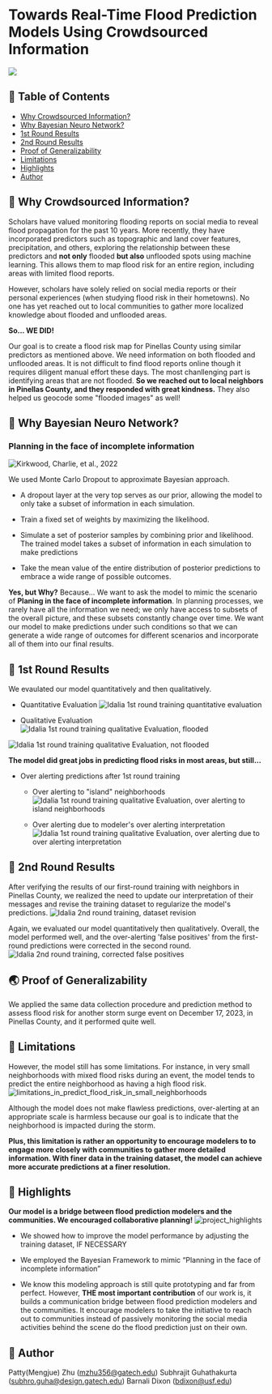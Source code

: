 # Towards Real-Time Flood Prediction Models Using Crowdsourced Information

<!-- > GFM  Markdown and WYSIWYG Editor - Productive and Extensible -->

<!-- [![github release version](https://img.shields.io/github/v/release/nhn/tui.editor.svg?include_prereleases)](https://github.com/nhn/tui.editor/releases/latest) [![npm version](https://img.shields.io/npm/v/@toast-ui/editor.svg)](https://www.npmjs.com/package/@toast-ui/editor) [![license](https://img.shields.io/github/license/nhn/tui.editor.svg)](https://github.com/nhn/tui.editor/blob/master/LICENSE) [![PRs welcome](https://img.shields.io/badge/PRs-welcome-ff69b4.svg)](https://github.com/nhn/tui.editor/issues?q=is%3Aissue+is%3Aopen+label%3A%22help+wanted%22) [![code with hearth by NHN Cloud](https://img.shields.io/badge/%3C%2F%3E%20with%20%E2%99%A5%20by-NHN_Cloud-ff1414.svg)](https://github.com/nhn) -->

<img src="https://github.com/GT-CURA/Flood_Prediction_BNN_Pinellas_FL/blob/main/img/method.jpg?raw=true" />


## 🚩 Table of Contents

<!-- - [Packages](#-packages) -->
- [Why Crowdsourced Information?](#-why-crowdsourced-information)
- [Why Bayesian Neuro Network?](#-why-bayesian-neuro-network)
- [1st Round Results](#-1st-round-results)
- [2nd Round Results](#-2nd-round-results)
- [Proof of Generalizability](#-proof-of-generalizability)
- [Limitations](#-limitations)
- [Highlights](#-highlights)
- [Author](#-author)
<!-- - [License](#-license) -->


<!-- ## 📦 Packages

### TOAST UI Editor

| Name | Description |
| --- | --- |
| [`@toast-ui/editor`](https://github.com/nhn/tui.editor/tree/master/apps/editor) | Plain JavaScript component |

### TOAST UI Editor's Wrappers

| Name | Description |
| --- | --- |
| [`@toast-ui/react-editor`](https://github.com/nhn/tui.editor/tree/master/apps/react-editor) | [React](https://reactjs.org/) wrapper component |
| [`@toast-ui/vue-editor`](https://github.com/nhn/tui.editor/tree/master/apps/vue-editor) | [Vue](https://vuejs.org/) wrapper component |

### TOAST UI Editor's Plugins

| Name | Description |
| --- | --- |
| [`@toast-ui/editor-plugin-chart`](https://github.com/nhn/tui.editor/tree/master/plugins/chart) | Plugin to render chart |
| [`@toast-ui/editor-plugin-code-syntax-highlight`](https://github.com/nhn/tui.editor/tree/master/plugins/code-syntax-highlight) | Plugin to highlight code syntax |
| [`@toast-ui/editor-plugin-color-syntax`](https://github.com/nhn/tui.editor/tree/master/plugins/color-syntax) | Plugin to color editing text |
| [`@toast-ui/editor-plugin-table-merged-cell`](https://github.com/nhn/tui.editor/tree/master/plugins/table-merged-cell) | Plugin to merge table columns |
| [`@toast-ui/editor-plugin-uml`](https://github.com/nhn/tui.editor/tree/master/plugins/uml) | Plugin to render UML | -->


## 🤖 Why Crowdsourced Information?

Scholars have valued monitoring flooding reports on social media to reveal flood propagation for the past 10 years. More recently, they have incorporated predictors such as topographic and land cover features, precipitation, and others, exploring the relationship between these predictors and **not only** flooded **but also** unflooded spots using machine learning. This allows them to map flood risk for an entire region, including areas with limited flood reports.

However, scholars have solely relied on social media reports or their personal experiences (when studying flood risk in their hometowns). No one has yet reached out to local communities to gather more localized knowledge about flooded and unflooded areas. 

**So... WE DID!** 

Our goal is to create a flood risk map for Pinellas County using similar predictors as mentioned above. We need information on both flooded and unflooded areas. It is not difficult to find flood reports online though it requires diligent manual effort these days. The most chanllenging part is identifying areas that are not flooded. **So we reached out to local neighbors in Pinellas County, and they responded with great kindness.** They also helped us geocode some "flooded images" as well!

<!-- ### Productive Markdown Mode

![markdown](https://user-images.githubusercontent.com/37766175/121464762-71e2fc80-c9ef-11eb-9a0a-7b06e08d3ccb.png)

**CommonMark + GFM Specifications**

Today *CommonMark* is the de-facto *Markdown* standard. *GFM (GitHub Flavored Markdown)* is another popular specification based on *CommonMark* - maintained by *GitHub*, which is the *Markdown* mostly used. TOAST UI Editor follows both [*CommonMark*](http://commonmark.org/) and [*GFM*](https://github.github.com/gfm/) specifications. Write documents with ease using productive tools provided by TOAST UI Editor and you can easily open the produced document wherever the specifications are supported.

* **Live Preview** : Edit Markdown while keeping an eye on the rendered HTML. Your edits will be applied immediately.
* **Scroll Sync** : Synchronous scrolling between Markdown and Preview. You don't need to scroll through each one separately.
* **Syntax Highlight** : You can check broken Markdown syntax immediately.

### Easy WYSIWYG Mode

![wysiwyg](https://user-images.githubusercontent.com/37766175/121808381-251f5000-cc93-11eb-8c47-4f5a809de2b3.png)

* **Table** : Through the context menu of the table, you can add or delete columns or rows of the table, and you can also arrange text in cells.
* **Custom Block Editor** : The custom block area can be edited through the internal editor.
* **Copy and Paste** : Paste anything from browser, screenshot, excel, powerpoint, etc.

### UI
* **Toolbar** : Through the toolbar, you can style or add elements to the document you are editing.
![UI](https://user-images.githubusercontent.com/37766175/121808231-767b0f80-cc92-11eb-82a0-433123746982.png)

* **Dark Theme** : You can use the dark theme.
![UI](https://user-images.githubusercontent.com/37766175/121808649-8136a400-cc94-11eb-8674-812e170ccab5.png)

### Use of Various Extended Functions - Plugins

![plugin](https://user-images.githubusercontent.com/37766175/121808323-d8d41000-cc92-11eb-9117-b92a435c9b43.png)

CommonMark and GFM are great, but we often need more abstraction. The TOAST UI Editor comes with powerful **Plugins** in compliance with the Markdown syntax.

**Five basic plugins** are provided as follows, and can be downloaded and used with npm.

* [**`chart`**](https://github.com/nhn/tui.editor/tree/master/plugins/chart) : A code block marked as a 'chart' will render [TOAST UI Chart](https://github.com/nhn/tui.chart).
* [**`code-syntax-highlight`**](https://github.com/nhn/tui.editor/tree/master/plugins/code-syntax-highlight) : Highlight the code block area corresponding to the language provided by [Prism.js](https://prismjs.com/).
* [**`color-syntax`**](https://github.com/nhn/tui.editor/tree/master/plugins/color-syntax) : 
Using [TOAST UI ColorPicker](https://github.com/nhn/tui.color-picker), you can change the color of the editing text with the GUI.
* [**`table-merged-cell`**](https://github.com/nhn/tui.editor/tree/master/plugins/table-merged-cell) : 
You can merge columns of the table header and body area.
* [**`uml`**](https://github.com/nhn/tui.editor/tree/master/plugins/uml) : A code block marked as an 'uml' will render [UML diagrams](http://plantuml.com/screenshot). -->

## 🎨 Why Bayesian Neuro Network?
### Planning in the face of incomplete information
<!-- * [Viewer](https://github.com/nhn/tui.editor/tree/master/docs/en/viewer.md) : Supports a mode to display only markdown data without an editing area.
* [Internationalization (i18n)](https://github.com/nhn/tui.editor/tree/master/docs/en/i18n.md) : Supports English, Dutch, Korean, Japanese, Chinese, Spanish, German, Russian, French, Ukrainian, Turkish, Finnish, Czech, Arabic, Polish, Galician, Swedish, Italian, Norwegian, Croatian + language and you can extend.
* [Widget](https://github.com/nhn/tui.editor/tree/master/docs/en/widget.md) : This feature allows you to configure the rules that replaces the string matching to a specific `RegExp` with the widget node.
* [Custom Block](https://github.com/nhn/tui.editor/tree/master/docs/en/custom-block.md) : Nodes not supported by Markdown can be defined through custom block. You can display the node what you want through writing the parsing logic with custom block. -->
![Kirkwood, Charlie, et al., 2022](https://github.com/GT-CURA/Flood_Prediction_BNN_Pinellas_FL/blob/main/img/bnn.jpg?raw=true)

We used Monte Carlo Dropout to approximate Bayesian approach. 

* A dropout layer at the very top serves as our prior, allowing the model to only take a subset of information in each simulation. 

* Train a fixed set of weights by maximizing the likelihood.

* Simulate a set of posterior samples by combining prior and likelihood. The trained model takes a subset of information in each simulation to make predictions

* Take the mean value of the entire distribution of posterior predictions to embrace a wide range of possible outcomes.

**Yes, but Why?**
Because... We want to ask the model to mimic the scenario of **Planing in the face of incomplete information**. In planning processes, we rarely have all the information we need; we only have access to subsets of the overall picture, and these subsets constantly change over time. We want our model to make predictions under such conditions so that we can generate a wide range of outcomes for different scenarios and incorporate all of them into our final results.

## 🐾 1st Round Results

<!-- * [Basic](https://nhn.github.io/tui.editor/latest/tutorial-example01-editor-basic)
* [Viewer](https://nhn.github.io/tui.editor/latest/tutorial-example04-viewer)
* [Using All Plugins](https://nhn.github.io/tui.editor/latest/tutorial-example12-editor-with-all-plugins)
* [Creating the User's Plugin](https://nhn.github.io/tui.editor/latest/tutorial-example13-creating-plugin)
* [Customizing the Toobar Buttons](https://nhn.github.io/tui.editor/latest/tutorial-example15-customizing-toolbar-buttons)
* [Internationalization (i18n)](https://nhn.github.io/tui.editor/latest/tutorial-example16-i18n)

Here are more [examples](https://nhn.github.io/tui.editor/latest/tutorial-example01-editor-basic) and play with TOAST UI Editor! -->
We evaulated our model quantitatively and then qualitatively.
* Quantitative Evaluation
![Idalia 1st round training quantitative evaluation](https://github.com/GT-CURA/Flood_Prediction_BNN_Pinellas_FL/blob/main/img/idalia1_quant.jpg?raw=true)

* Qualitative Evaluation
![Idalia 1st round training qualitative Evaluation, flooded](https://github.com/GT-CURA/Flood_Prediction_BNN_Pinellas_FL/blob/main/img/idalia1_qualitative_flood.jpg?raw=true)

![Idalia 1st round training qualitative Evaluation, not flooded](https://github.com/GT-CURA/Flood_Prediction_BNN_Pinellas_FL/blob/main/img/idalia1_qualitative_notflood.jpg?raw=true)

**The model did great jobs in predicting flood risks in most areas, but still...**

* Over alerting predictions after 1st round training
    * Over alerting to "island" neighborhoods
    ![Idalia 1st round training qualitative Evaluation, over alerting to island neighborhoods](https://github.com/GT-CURA/Flood_Prediction_BNN_Pinellas_FL/blob/main/img/over_alterting_idalia1.jpg?raw=true)

    * Over alerting due to modeler's over alerting interpretation
    ![Idalia 1st round training qualitative Evaluation, over alerting due to over alerting interpretation](https://github.com/GT-CURA/Flood_Prediction_BNN_Pinellas_FL/blob/main/img/over_interpret2alterting_idalia1.jpg?raw=true)

## 🔧 2nd Round Results
After verifying the results of our first-round training with neighbors in Pinellas County, we realized the need to update our interpretation of their messages and revise the training dataset to regularize the model's predictions. 
![Idalia 2nd round training, dataset revision](https://github.com/GT-CURA/Flood_Prediction_BNN_Pinellas_FL/blob/main/img/training_ds_revise_idalia2.jpg?raw=true)

Again, we evaluated our model quantitatively then qualitatively. Overall, the model performed well, and the over-alerting 'false positives' from the first-round predictions were corrected in the second round.
![Idalia 2nd round training, corrected false positives](https://github.com/GT-CURA/Flood_Prediction_BNN_Pinellas_FL/blob/main/img/corrected_results_idalia2.jpg?raw=true)

<!-- | <img src="https://user-images.githubusercontent.com/1215767/34348387-a2e64588-ea4d-11e7-8267-a43365103afe.png" alt="Chrome" width="16px" height="16px" /> Chrome | <img src="https://user-images.githubusercontent.com/1215767/34348590-250b3ca2-ea4f-11e7-9efb-da953359321f.png" alt="IE" width="16px" height="16px" /> Internet Explorer | <img src="https://user-images.githubusercontent.com/1215767/34348380-93e77ae8-ea4d-11e7-8696-9a989ddbbbf5.png" alt="Edge" width="16px" height="16px" /> Edge | <img src="https://user-images.githubusercontent.com/1215767/34348394-a981f892-ea4d-11e7-9156-d128d58386b9.png" alt="Safari" width="16px" height="16px" /> Safari | <img src="https://user-images.githubusercontent.com/1215767/34348383-9e7ed492-ea4d-11e7-910c-03b39d52f496.png" alt="Firefox" width="16px" height="16px" /> Firefox |
| :---------: | :---------: | :---------: | :---------: | :---------: |
| Yes | 11+ | Yes | Yes | Yes | -->


## 🌏 Proof of Generalizability
We applied the same data collection procedure and prediction method to assess flood risk for another storm surge event on December 17, 2023, in Pinellas County, and it performed quite well.
<!-- TOAST UI products are open source, so you can create a pull request(PR) after you fix issues. Run npm scripts and develop yourself with the following process.

### Setup

Fork `main` branch into your personal repository. Clone it to local computer. Install node modules. Before starting development, you should check if there are any errors.

```sh
$ git clone https://github.com/{your-personal-repo}/tui.editor.git
$ npm install
$ npm run build toastmark
$ npm run test editor
```

> TOAST UI Editor uses [npm workspace](https://docs.npmjs.com/cli/v7/using-npm/workspaces/), so you need to set the environment based on [npm7](https://github.blog/2021-02-02-npm-7-is-now-generally-available/). If subversion is used, dependencies must be installed by moving direct paths per package.

### Develop

You can see your code reflected as soon as you save the code by running a server. Don't miss adding test cases and then make green rights.

#### Run snowpack-dev-server
[snowpack](https://www.snowpack.dev/) allows you to run a development server without bundling.

``` sh
$ npm run serve editor
```

#### Run webpack-dev-server
If testing of legacy browsers is required, the development server can still be run using a [webpack](https://webpack.js.org/).

``` sh
$ npm run serve:ie editor
```

#### Run test

``` sh
$ npm test editor
```

### Pull Request

Before uploading your PR, run test one last time to check if there are any errors. If it has no errors, commit and then push it!

For more information on PR's steps, please see links in the Contributing section. -->

## 💬 Limitations
However, the model still has some limitations. For instance, in very small neighborhoods with mixed flood risks during an event, the model tends to predict the entire neighborhood as having a high flood risk.
![limitations_in_predict_flood_risk_in_small_neighborhoods](https://github.com/GT-CURA/Flood_Prediction_BNN_Pinellas_FL/blob/main/img/Limitation.jpg?raw=true)

Although the model does not make flawless predictions, over-alerting at an appropriate scale is harmless because our goal is to indicate that the neighborhood is impacted during the storm.

**Plus, this limitation is rather an opportunity to encourage modelers to to engage more closely with communities to gather more detailed information. With finer data in the training dataset, the model can achieve more accurate predictions at a finer resolution.**

<!-- * [Code of Conduct](https://github.com/nhn/tui.editor/blob/master/CODE_OF_CONDUCT.md)
* [Contributing Guideline](https://github.com/nhn/tui.editor/blob/master/CONTRIBUTING.md)
* [Commit Convention](https://github.com/nhn/tui.editor/blob/master/docs/COMMIT_MESSAGE_CONVENTION.md)
* [Issue Guidelines](https://github.com/nhn/tui.editor/tree/master/.github/ISSUE_TEMPLATE) -->


## 🍞 Highlights
**Our model is a bridge between flood prediction modelers and the communities. We encouraged collaborative planning!**
![project_highlights](https://github.com/GT-CURA/Flood_Prediction_BNN_Pinellas_FL/blob/main/img/highlights.jpg?raw=true)

- We showed how to improve the model performance by adjusting the training dataset, IF NECESSARY

- We employed the Bayesian Framework to mimic “Planning in the face of incomplete information”

- We know this modeling approach is still quite prototyping and far from perfect. However, **THE most important contribution** of our work is, it builds a communication bridge between flood prediction modelers and the communities. It encourage modelers to take the initiative to reach out to communities instead of passively monitoring the social media activities behind the scene do the flood prediction just on their own.

<!-- - [TOAST UI Calendar](https://github.com/nhn/tui.calendar)
- [TOAST UI Chart](https://github.com/nhn/tui.chart)
- [TOAST UI Grid](https://github.com/nhn/tui.grid)
- [TOAST UI Image Editor](https://github.com/nhn/tui.image-editor)
- [TOAST UI Components](https://github.com/nhn) -->


## 🚀 Author
Patty(Mengjue) Zhu (mzhu356@gatech.edu)
Subhrajit Guhathakurta (subhro.guha@design.gatech.edu)
Barnali Dixon (bdixon@usf.edu)
<!-- * [NHN Dooray! - Collaboration Service (Project, Messenger, Mail, Calendar, Drive, Wiki, Contacts)](https://dooray.com)
* [UNOTES - Visual Studio Code Extension](https://marketplace.visualstudio.com/items?itemName=ryanmcalister.Unotes) -->


<!-- ## 📜 License

This software is licensed under the [MIT](https://github.com/nhn/tui.editor/blob/master/LICENSE) © [NHN Cloud](https://github.com/nhn). -->
